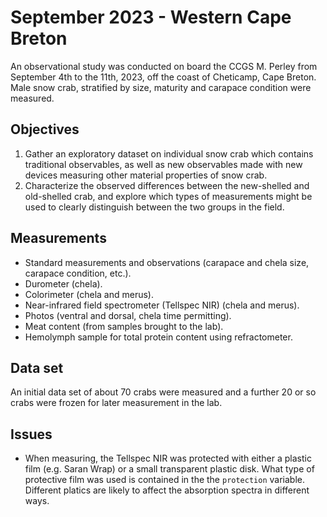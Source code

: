 # September 2023 - Western Cape Breton 

An observational study was conducted on board the CCGS M. Perley from September 4th to the 11th, 2023, off the coast of Cheticamp, Cape Breton. Male snow crab, stratified by size, maturity and carapace condition were measured. 

## Objectives

1. Gather an exploratory dataset on individual snow crab which contains traditional observables, as well as new observables made with new devices measuring other material properties of snow crab.
2. Characterize the observed differences between the new-shelled and old-shelled crab, and explore which types of measurements might be used to clearly distinguish between the two groups in the field.

## Measurements

- Standard measurements and observations (carapace and chela size, carapace condition, etc.).
- Durometer (chela).
- Colorimeter (chela and merus).
- Near-infrared field spectrometer (Tellspec NIR) (chela and merus).
- Photos (ventral and dorsal, chela time permitting).
- Meat content (from samples brought to the lab).
- Hemolymph sample for total protein content using refractometer.

## Data set

An initial data set of about 70 crabs were measured and a further 20 or so crabs were frozen for later measurement in the lab.

## Issues

- When measuring, the Tellspec NIR was protected with either a plastic film (e.g. Saran Wrap) or a small transparent plastic disk. What type of protective film was used is contained in the the `protection` variable. Different platics are likely to affect the absorption spectra in different ways.
  
